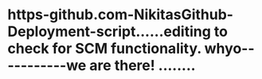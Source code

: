 # https-github.com-NikitasGithub-Deployment-script......editing to check for SCM functionality. whyo-----------we are there! ........
